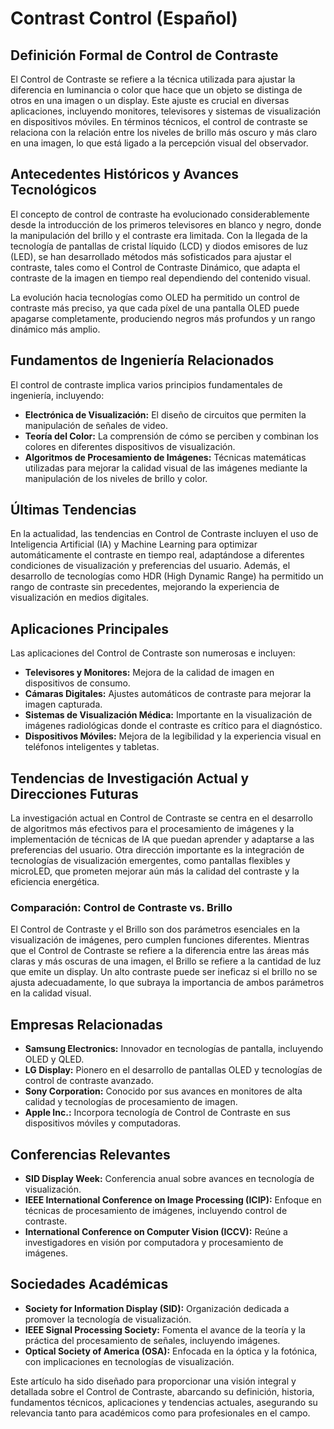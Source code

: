 # Contrast Control (Español)

## Definición Formal de Control de Contraste

El Control de Contraste se refiere a la técnica utilizada para ajustar la diferencia en luminancia o color que hace que un objeto se distinga de otros en una imagen o un display. Este ajuste es crucial en diversas aplicaciones, incluyendo monitores, televisores y sistemas de visualización en dispositivos móviles. En términos técnicos, el control de contraste se relaciona con la relación entre los niveles de brillo más oscuro y más claro en una imagen, lo que está ligado a la percepción visual del observador.

## Antecedentes Históricos y Avances Tecnológicos

El concepto de control de contraste ha evolucionado considerablemente desde la introducción de los primeros televisores en blanco y negro, donde la manipulación del brillo y el contraste era limitada. Con la llegada de la tecnología de pantallas de cristal líquido (LCD) y diodos emisores de luz (LED), se han desarrollado métodos más sofisticados para ajustar el contraste, tales como el Control de Contraste Dinámico, que adapta el contraste de la imagen en tiempo real dependiendo del contenido visual.

La evolución hacia tecnologías como OLED ha permitido un control de contraste más preciso, ya que cada píxel de una pantalla OLED puede apagarse completamente, produciendo negros más profundos y un rango dinámico más amplio.

## Fundamentos de Ingeniería Relacionados

El control de contraste implica varios principios fundamentales de ingeniería, incluyendo:

- **Electrónica de Visualización:** El diseño de circuitos que permiten la manipulación de señales de video.
- **Teoría del Color:** La comprensión de cómo se perciben y combinan los colores en diferentes dispositivos de visualización.
- **Algoritmos de Procesamiento de Imágenes:** Técnicas matemáticas utilizadas para mejorar la calidad visual de las imágenes mediante la manipulación de los niveles de brillo y color.

## Últimas Tendencias

En la actualidad, las tendencias en Control de Contraste incluyen el uso de Inteligencia Artificial (IA) y Machine Learning para optimizar automáticamente el contraste en tiempo real, adaptándose a diferentes condiciones de visualización y preferencias del usuario. Además, el desarrollo de tecnologías como HDR (High Dynamic Range) ha permitido un rango de contraste sin precedentes, mejorando la experiencia de visualización en medios digitales.

## Aplicaciones Principales

Las aplicaciones del Control de Contraste son numerosas e incluyen:

- **Televisores y Monitores:** Mejora de la calidad de imagen en dispositivos de consumo.
- **Cámaras Digitales:** Ajustes automáticos de contraste para mejorar la imagen capturada.
- **Sistemas de Visualización Médica:** Importante en la visualización de imágenes radiológicas donde el contraste es crítico para el diagnóstico.
- **Dispositivos Móviles:** Mejora de la legibilidad y la experiencia visual en teléfonos inteligentes y tabletas.

## Tendencias de Investigación Actual y Direcciones Futuras

La investigación actual en Control de Contraste se centra en el desarrollo de algoritmos más efectivos para el procesamiento de imágenes y la implementación de técnicas de IA que puedan aprender y adaptarse a las preferencias del usuario. Otra dirección importante es la integración de tecnologías de visualización emergentes, como pantallas flexibles y microLED, que prometen mejorar aún más la calidad del contraste y la eficiencia energética.

### Comparación: Control de Contraste vs. Brillo

El Control de Contraste y el Brillo son dos parámetros esenciales en la visualización de imágenes, pero cumplen funciones diferentes. Mientras que el Control de Contraste se refiere a la diferencia entre las áreas más claras y más oscuras de una imagen, el Brillo se refiere a la cantidad de luz que emite un display. Un alto contraste puede ser ineficaz si el brillo no se ajusta adecuadamente, lo que subraya la importancia de ambos parámetros en la calidad visual.

## Empresas Relacionadas

- **Samsung Electronics:** Innovador en tecnologías de pantalla, incluyendo OLED y QLED.
- **LG Display:** Pionero en el desarrollo de pantallas OLED y tecnologías de control de contraste avanzado.
- **Sony Corporation:** Conocido por sus avances en monitores de alta calidad y tecnologías de procesamiento de imagen.
- **Apple Inc.:** Incorpora tecnología de Control de Contraste en sus dispositivos móviles y computadoras.

## Conferencias Relevantes

- **SID Display Week:** Conferencia anual sobre avances en tecnología de visualización.
- **IEEE International Conference on Image Processing (ICIP):** Enfoque en técnicas de procesamiento de imágenes, incluyendo control de contraste.
- **International Conference on Computer Vision (ICCV):** Reúne a investigadores en visión por computadora y procesamiento de imágenes.

## Sociedades Académicas

- **Society for Information Display (SID):** Organización dedicada a promover la tecnología de visualización.
- **IEEE Signal Processing Society:** Fomenta el avance de la teoría y la práctica del procesamiento de señales, incluyendo imágenes.
- **Optical Society of America (OSA):** Enfocada en la óptica y la fotónica, con implicaciones en tecnologías de visualización.

Este artículo ha sido diseñado para proporcionar una visión integral y detallada sobre el Control de Contraste, abarcando su definición, historia, fundamentos técnicos, aplicaciones y tendencias actuales, asegurando su relevancia tanto para académicos como para profesionales en el campo.